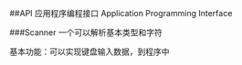 ##API 应用程序编程接口
    Application Programming Interface
    
###Scanner
一个可以解析基本类型和字符

基本功能：可以实现键盘输入数据，到程序中